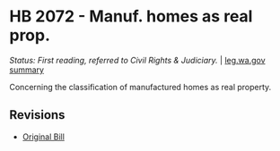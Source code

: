 # HB 2072 - Manuf. homes as real prop.
*Status: First reading, referred to Civil Rights & Judiciary.* | [leg.wa.gov summary](https://app.leg.wa.gov/billsummary?BillNumber=2072&Year=2021)

Concerning the classification of manufactured homes as real property.

## Revisions
* [Original Bill](1/)